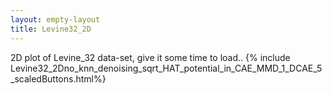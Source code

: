 ```yaml
---
layout: empty-layout
title: Levine32_2D
---
```

2D plot of Levine_32 data-set, give  it some time to load.. 
{% include Levine32_2Dno_knn_denoising_sqrt_HAT_potential_in_CAE_MMD_1_DCAE_5_scaledButtons.html%}
